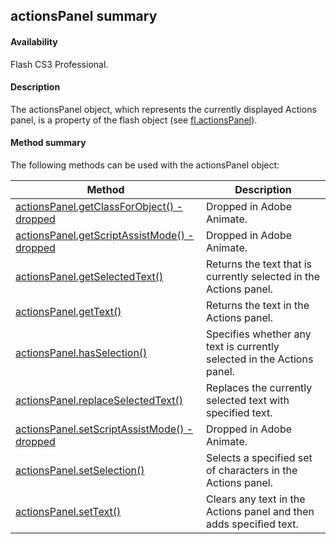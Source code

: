 ## actionsPanel summary

#### Availability

Flash CS3 Professional.

#### Description

The actionsPanel object, which represents the currently displayed Actions panel, is a property of the flash object (see [fl.actionsPanel](#!AdobeDocs/developers-animatesdk-docs/master/flash_object_(fl)/fl.md)).

#### Method summary

The following methods can be used with the actionsPanel object:

| **Method**                                                                                                                           | **Description**                                                        |
|--------------------------------------------------------------------------------------------------------------------------------------|------------------------------------------------------------------------|
| [actionsPanel.getClassForObject() -](#actionsPanel.getClassForObject()_-_dropp) [dropped](#actionsPanel.getClassForObject()_-_dropp) | Dropped in Adobe Animate.                                              |
| [actionsPanel.getScriptAssistMode() -](#_bookmark34) [dropped](#_bookmark34)                                                         | Dropped in Adobe Animate.                                              |
| [actionsPanel.getSelectedText()](#!AdobeDocs/developers-animatesdk-docs/master/actionsPanel_object/actionsPane2.md)                                                                                       | Returns the text that is currently selected in the Actions panel.      |
| [actionsPanel.getText()](#!AdobeDocs/developers-animatesdk-docs/master/actionsPanel_object/actionsPane3.md)                                                                                               | Returns the text in the Actions panel.                                 |
| [actionsPanel.hasSelection()](#!AdobeDocs/developers-animatesdk-docs/master/actionsPanel_object/actionsPane4.md)                                                                                          | Specifies whether any text is currently selected in the Actions panel. |
| [actionsPanel.replaceSelectedText()](#!AdobeDocs/developers-animatesdk-docs/master/actionsPanel_object/actionsPane5.md)                                                                                   | Replaces the currently selected text with specified text.              |
| [actionsPanel.setScriptAssistMode() -](#_bookmark39) [dropped](#_bookmark39)                                                         | Dropped in Adobe Animate.                                              |
| [actionsPanel.setSelection()](#!AdobeDocs/developers-animatesdk-docs/master/actionsPanel_object/actionsPane7.md)                                                                                          | Selects a specified set of characters in the Actions panel.            |
| [actionsPanel.setText()](#!AdobeDocs/developers-animatesdk-docs/master/actionsPanel_object/actionsPane8.md)                                                                                               | Clears any text in the Actions panel and then adds specified text.     |

<span id="actionsPanel.getClassForObject()_-_dropp" class="anchor"></span>

